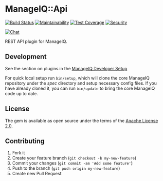 # ManageIQ::Api

[![Build Status](https://travis-ci.com/ManageIQ/manageiq-api.svg?branch=master)](https://travis-ci.com/ManageIQ/manageiq-api)
[![Maintainability](https://api.codeclimate.com/v1/badges/9105d34929af8f8ad103/maintainability)](https://codeclimate.com/github/ManageIQ/manageiq-api/maintainability)
[![Test Coverage](https://api.codeclimate.com/v1/badges/9105d34929af8f8ad103/test_coverage)](https://codeclimate.com/github/ManageIQ/manageiq-api/test_coverage)
[![Security](https://hakiri.io/github/ManageIQ/manageiq-api/master.svg)](https://hakiri.io/github/ManageIQ/manageiq-api/master)

[![Chat](https://badges.gitter.im/Join%20Chat.svg)](https://gitter.im/ManageIQ/api?utm_source=badge&utm_medium=badge&utm_campaign=pr-badge&utm_content=badge)

REST API plugin for ManageIQ.

## Development

See the section on plugins in the [ManageIQ Developer Setup](http://manageiq.org/docs/guides/developer_setup/plugins)

For quick local setup run `bin/setup`, which will clone the core ManageIQ repository under the *spec* directory and setup necessary config files. If you have already cloned it, you can run `bin/update` to bring the core ManageIQ code up to date.

## License

The gem is available as open source under the terms of the [Apache License 2.0](http://www.apache.org/licenses/LICENSE-2.0).

## Contributing

1. Fork it
2. Create your feature branch (`git checkout -b my-new-feature`)
3. Commit your changes (`git commit -am 'Add some feature'`)
4. Push to the branch (`git push origin my-new-feature`)
5. Create new Pull Request
